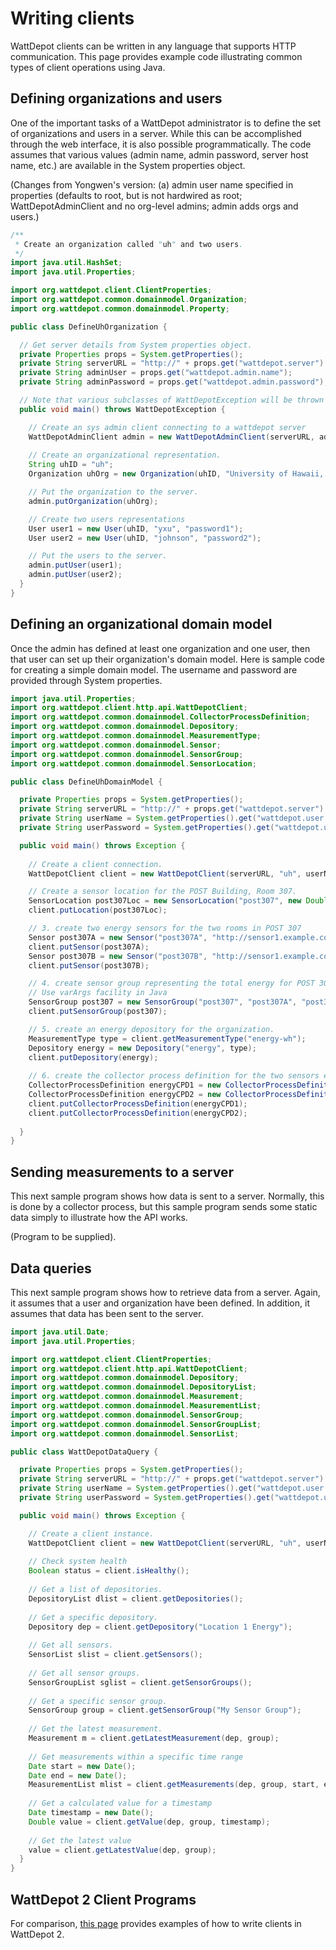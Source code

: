 # Writing clients

WattDepot clients can be written in any language that supports HTTP communication.  This page provides example code 
illustrating common types of client operations using Java. 

## Defining organizations and users

One of the important tasks of a WattDepot administrator is to define the set of organizations and users in a server. While this can be accomplished through the web interface, it is also possible programmatically.  The code assumes that 
various values (admin name, admin password, server host name, etc.) are available in the System properties object.

(Changes from Yongwen's version:  (a) admin user name specified in properties (defaults to root, but is not hardwired as root; WattDepotAdminClient and no org-level admins; admin adds orgs and users.)

```java
/**
 * Create an organization called "uh" and two users. 
 */
import java.util.HashSet;
import java.util.Properties;

import org.wattdepot.client.ClientProperties;
import org.wattdepot.common.domainmodel.Organization;
import org.wattdepot.common.domainmodel.Property;

public class DefineUhOrganization {

  // Get server details from System properties object.
  private Properties props = System.getProperties();
  private String serverURL = "http://" + props.get("wattdepot.server") + ":" + props.get("wattdepot.port") + "/";
  private String adminUser = props.get("wattdepot.admin.name");
  private String adminPassword = props.get("wattdepot.admin.password");

  // Note that various subclasses of WattDepotException will be thrown if calls fail.
  public void main() throws WattDepotException {

    // Create an sys admin client connecting to a wattdepot server
    WattDepotAdminClient admin = new WattDepotAdminClient(serverURL, adminUser, adminPassword);    
    
    // Create an organizational representation.
    String uhID = "uh";
    Organization uhOrg = new Organization(uhID, "University of Hawaii, Manoa");

    // Put the organization to the server.
    admin.putOrganization(uhOrg);

    // Create two users representations
    User user1 = new User(uhID, "yxu", "password1");
    User user2 = new User(uhID, "johnson", "password2");

    // Put the users to the server.
    admin.putUser(user1);
    admin.putUser(user2);
  }
}
```

##  Defining an organizational domain model

Once the admin has defined at least one organization and one user, then that user can set up their
organization's domain model.  Here is sample code for creating a simple domain model. 
The username and password are provided through System properties. 

```java
import java.util.Properties;
import org.wattdepot.client.http.api.WattDepotClient;
import org.wattdepot.common.domainmodel.CollectorProcessDefinition;
import org.wattdepot.common.domainmodel.Depository;
import org.wattdepot.common.domainmodel.MeasurementType;
import org.wattdepot.common.domainmodel.Sensor;
import org.wattdepot.common.domainmodel.SensorGroup;
import org.wattdepot.common.domainmodel.SensorLocation;

public class DefineUhDomainModel {

  private Properties props = System.getProperties();
  private String serverURL = "http://" + props.get("wattdepot.server") + ":" + props.get("wattdepot.port") + "/";
  private String userName = System.getProperties().get("wattdepot.user.name");
  private String userPassword = System.getProperties().get("wattdepot.user.password");

  public void main() throws Exception {
    
    // Create a client connection.
    WattDepotClient client = new WattDepotClient(serverURL, "uh", userName, userPassword);

    // Create a sensor location for the POST Building, Room 307.
    SensorLocation post307Loc = new SensorLocation("post307", new Double(21.294642), new Double(-157.812727), new Double(30), "POST Room 307");
    client.putLocation(post307Loc);

    // 3. create two energy sensors for the two rooms in POST 307
    Sensor post307A = new Sensor("post307A", "http://sensor1.example.com", post307Loc, "shark");
    client.putSensor(post307A);
    Sensor post307B = new Sensor("post307B", "http://sensor1.example.com", post307Loc, "shark");
    client.putSensor(post307B);

    // 4. create sensor group representing the total energy for POST 307
    // Use varArgs facility in Java
    SensorGroup post307 = new SensorGroup("post307", "post307A", "post307B");
    client.putSensorGroup(post307);

    // 5. create an energy depository for the organization.
    MeasurementType type = client.getMeasurementType("energy-wh");
    Depository energy = new Depository("energy", type);
    client.putDepository(energy);
      
    // 6. create the collector process definition for the two sensors energy
    CollectorProcessDefinition energyCPD1 = new CollectorProcessDefinition("post307A-energy", "post307A", 10L, energy);
    CollectorProcessDefinition energyCPD2 = new CollectorProcessDefinition("post307B-energy", "post307B", 10L, energy);
    client.putCollectorProcessDefinition(energyCPD1);
    client.putCollectorProcessDefinition(energyCPD2);
    
  }
}
```

## Sending measurements to a server

This next sample program shows how data is sent to a server. Normally, this is done by a collector process, but this sample program sends
some static data simply to illustrate how the API works. 

(Program to be supplied).

## Data queries

This next sample program shows how to retrieve data from a server. Again, it assumes that a user and organization have been defined. 
In addition, it assumes that data has been sent to the server.

```java
import java.util.Date;
import java.util.Properties;

import org.wattdepot.client.ClientProperties;
import org.wattdepot.client.http.api.WattDepotClient;
import org.wattdepot.common.domainmodel.Depository;
import org.wattdepot.common.domainmodel.DepositoryList;
import org.wattdepot.common.domainmodel.Measurement;
import org.wattdepot.common.domainmodel.MeasurementList;
import org.wattdepot.common.domainmodel.SensorGroup;
import org.wattdepot.common.domainmodel.SensorGroupList;
import org.wattdepot.common.domainmodel.SensorList;

public class WattDepotDataQuery {

  private Properties props = System.getProperties();
  private String serverURL = "http://" + props.get("wattdepot.server") + ":" + props.get("wattdepot.port") + "/";
  private String userName = System.getProperties().get("wattdepot.user.name");
  private String userPassword = System.getProperties().get("wattdepot.user.password");

  public void main() throws Exception {

    // Create a client instance.
    WattDepotClient client = new WattDepotClient(serverURL, "uh", userName, userPassword);
    
    // Check system health
    Boolean status = client.isHealthy();
    
    // Get a list of depositories.
    DepositoryList dlist = client.getDepositories();
    
    // Get a specific depository.
    Depository dep = client.getDepository("Location 1 Energy");
    
    // Get all sensors.
    SensorList slist = client.getSensors();
    
    // Get all sensor groups.
    SensorGroupList sglist = client.getSensorGroups();
    
    // Get a specific sensor group.
    SensorGroup group = client.getSensorGroup("My Sensor Group");
    
    // Get the latest measurement.
    Measurement m = client.getLatestMeasurement(dep, group);
    
    // Get measurements within a specific time range
    Date start = new Date();
    Date end = new Date();
    MeasurementList mlist = client.getMeasurements(dep, group, start, end);
    
    // Get a calculated value for a timestamp
    Date timestamp = new Date();
    Double value = client.getValue(dep, group, timestamp);
    
    // Get the latest value
    value = client.getLatestValue(dep, group);
  }
}
```

## WattDepot 2 Client Programs

For comparison, [this page](https://code.google.com/p/wattdepot/wiki/WritingWattDepotClients) provides examples of how to write clients in WattDepot 2. 



      
      
      

      
